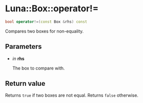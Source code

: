 # Luna::Box::operator!=

```c++
bool operator!=(const Box &rhs) const
```

Compares two boxes for non-equality. 



## Parameters
* *in* **rhs**

    The box to compare with. 

## Return value
Returns `true` if two boxes are not equal. Returns `false` otherwise. 

